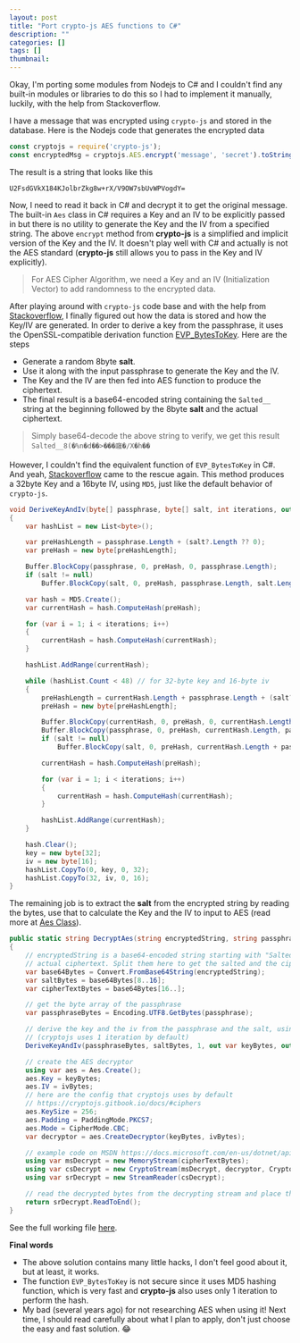 ```yaml
---
layout: post
title: "Port crypto-js AES functions to C#"
description: ""
categories: []
tags: []
thumbnail:
---
```


Okay, I'm porting some modules from Nodejs to C# and I couldn't find any
built-in modules or libraries to do this so I had to implement it manually, luckily, with the help
from Stackoverflow.

I have a message that was encrypted using `crypto-js` and stored in the database. Here is the
Nodejs code that generates the encrypted data

```javascript
const cryptojs = require('crypto-js');
const encryptedMsg = cryptojs.AES.encrypt('message', 'secret').toString();
```

The result is a string that looks like this

```
U2FsdGVkX184KJolbrZkg8w+rX/V9OW7sbUvWPVogdY=
```

Now, I need to read it back in C# and decrypt it to get the original message.
The built-in `Aes` class in C# requires a Key and an IV to be explicitly passed in but
there is no utility to generate the Key and the IV from a specified string. The above `encrypt`
method from **crypto-js** is a simplified and implicit version of the Key and the IV. It doesn't play
well with C# and actually is not the AES standard (**crypto-js** still allows you to pass
in the Key and IV explicitly).

> For AES Cipher Algorithm, we need a Key and an IV (Initialization Vector) to add
> randomness to the encrypted data.

After playing around with `crypto-js` code base and with the help from
[Stackoverflow](https://stackoverflow.com/questions/35472396/how-does-cryptojs-get-an-iv-when-none-is-specified),
I finally figured out how the data is stored and how the Key/IV are generated.
In order to derive a key from the passphrase, it uses the OpenSSL-compatible derivation function
[EVP_BytesToKey](https://www.openssl.org/docs/manmaster/man3/EVP_BytesToKey.html). Here are the
steps

- Generate a random 8byte **salt**.
- Use it along with the input passphrase to generate the Key and the IV.
- The Key and the IV are then fed into AES function to produce the ciphertext.
- The final result is a base64-encoded string containing the `Salted__` string at the beginning
  followed by the 8byte **salt** and the actual ciphertext.

> Simply base64-decode the above string to verify, we get this result `Salted__8(�%n�d��>���廱�/X�h��`

However, I couldn't find the equivalent function of `EVP_BytesToKey` in C#. And yeah,
[Stackoverflow](https://stackoverflow.com/questions/8008253/c-sharp-version-of-openssl-evp-bytestokey-method)
came to the rescue again. This method produces a 32byte Key and a 16byte IV, using `MD5`, just
like the default behavior of `crypto-js`.

```csharp
void DeriveKeyAndIv(byte[] passphrase, byte[] salt, int iterations, out byte[] key, out byte[] iv)
{
    var hashList = new List<byte>();

    var preHashLength = passphrase.Length + (salt?.Length ?? 0);
    var preHash = new byte[preHashLength];

    Buffer.BlockCopy(passphrase, 0, preHash, 0, passphrase.Length);
    if (salt != null)
        Buffer.BlockCopy(salt, 0, preHash, passphrase.Length, salt.Length);

    var hash = MD5.Create();
    var currentHash = hash.ComputeHash(preHash);

    for (var i = 1; i < iterations; i++)
    {
        currentHash = hash.ComputeHash(currentHash);
    }

    hashList.AddRange(currentHash);

    while (hashList.Count < 48) // for 32-byte key and 16-byte iv
    {
        preHashLength = currentHash.Length + passphrase.Length + (salt?.Length ?? 0);
        preHash = new byte[preHashLength];

        Buffer.BlockCopy(currentHash, 0, preHash, 0, currentHash.Length);
        Buffer.BlockCopy(passphrase, 0, preHash, currentHash.Length, passphrase.Length);
        if (salt != null)
            Buffer.BlockCopy(salt, 0, preHash, currentHash.Length + passphrase.Length, salt.Length);

        currentHash = hash.ComputeHash(preHash);

        for (var i = 1; i < iterations; i++)
        {
            currentHash = hash.ComputeHash(currentHash);
        }

        hashList.AddRange(currentHash);
    }

    hash.Clear();
    key = new byte[32];
    iv = new byte[16];
    hashList.CopyTo(0, key, 0, 32);
    hashList.CopyTo(32, iv, 0, 16);
}
```

The remaining job is to extract the **salt** from the encrypted string by reading the bytes, use that to
calculate the Key and the IV to input to AES
(read more at [Aes Class](https://docs.microsoft.com/en-us/dotnet/api/system.security.cryptography.aes?view=net-5.0)).

```csharp
public static string DecryptAes(string encryptedString, string passphrase)
{
    // encryptedString is a base64-encoded string starting with "Salted__" followed by a 8-byte salt and the
    // actual ciphertext. Split them here to get the salted and the ciphertext
    var base64Bytes = Convert.FromBase64String(encryptedString);
    var saltBytes = base64Bytes[8..16];
    var cipherTextBytes = base64Bytes[16..];

    // get the byte array of the passphrase
    var passphraseBytes = Encoding.UTF8.GetBytes(passphrase);

    // derive the key and the iv from the passphrase and the salt, using 1 iteration
    // (cryptojs uses 1 iteration by default)
    DeriveKeyAndIv(passphraseBytes, saltBytes, 1, out var keyBytes, out var ivBytes);

    // create the AES decryptor
    using var aes = Aes.Create();
    aes.Key = keyBytes;
    aes.IV = ivBytes;
    // here are the config that cryptojs uses by default
    // https://cryptojs.gitbook.io/docs/#ciphers
    aes.KeySize = 256;
    aes.Padding = PaddingMode.PKCS7;
    aes.Mode = CipherMode.CBC;
    var decryptor = aes.CreateDecryptor(keyBytes, ivBytes);

    // example code on MSDN https://docs.microsoft.com/en-us/dotnet/api/system.security.cryptography.aes?view=net-5.0
    using var msDecrypt = new MemoryStream(cipherTextBytes);
    using var csDecrypt = new CryptoStream(msDecrypt, decryptor, CryptoStreamMode.Read);
    using var srDecrypt = new StreamReader(csDecrypt);

    // read the decrypted bytes from the decrypting stream and place them in a string.
    return srDecrypt.ReadToEnd();
}
```

See the full working file
[here](/files/2021-08-14-port-crypto-js-to-csharp/CryptoJsStaticHelper.cs).

**Final words**

- The above solution contains many little hacks, I don't feel good about it, but at least, it works.
- The function `EVP_BytesToKey` is not secure since it uses MD5 hashing function, which is very fast
  and **crypto-js** also uses only 1 iteration to perform the hash.
- My bad (several years ago) for not researching AES when using it! Next time, I should read
  carefully about what I plan to apply, don't just choose the easy and fast solution. 😂
